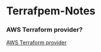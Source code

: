 # Terrafpem-Notes
### AWS Terraform provider?
[AWS Terraform provider](https://registry.terraform.io/providers/hashicorp/aws/latest/docs)
